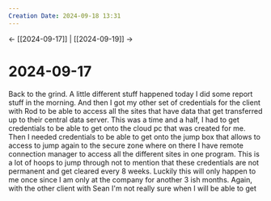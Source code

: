 ```yaml
---
Creation Date: 2024-09-18 13:31
---
```


<- [[2024-09-17]] | [[2024-09-19]]  ->

# 2024-09-17
Back to the grind. A little different stuff happened today I did some report stuff in the morning. And then I got my other set of credentials for the client with Rod to be able to access all the sites that have data that get transferred up to their central data server. This was a time and a half, I had to get credentials to be able to get onto the cloud pc that was created for me. Then I needed credentials to be able to get onto the jump box that allows to access to jump again to the secure zone where on there I have remote connection manager to access all the different sites in one program. This is a lot of hoops to jump through not to mention that these credentials are not permanent and get cleared every 8 weeks. Luckily this will only happen to me once since I am only at the company for another 3 ish months. Again, with the other client with Sean I'm not really sure when I will be able to get 
